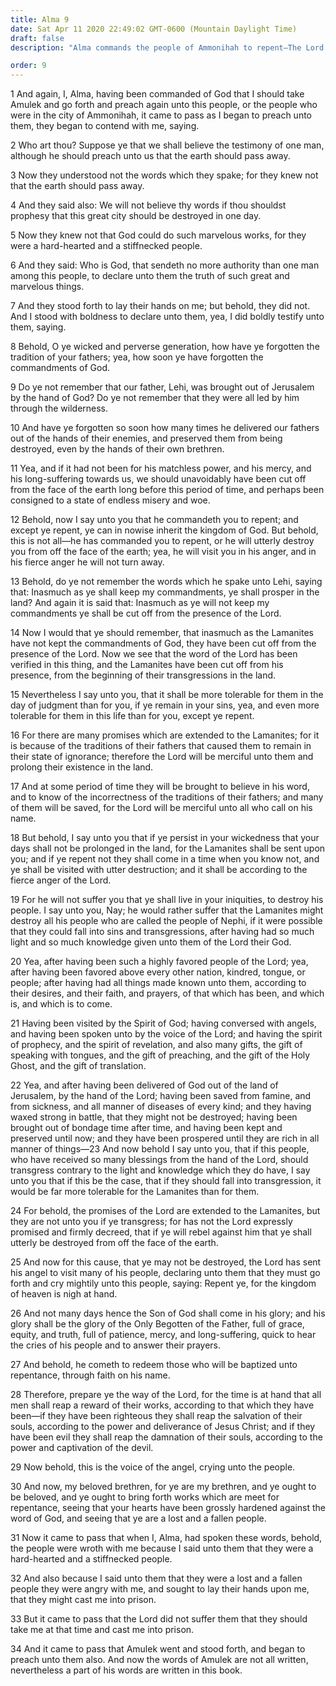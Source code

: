 ```yaml
---
title: Alma 9
date: Sat Apr 11 2020 22:49:02 GMT-0600 (Mountain Daylight Time)
draft: false
description: "Alma commands the people of Ammonihah to repent—The Lord will be merciful to the Lamanites in the last days—If the Nephites forsake the light, they will be destroyed by the Lamanites—The Son of God will come soon—He will redeem those who repent, are baptized, and have faith in His name. About 82 B.C."

order: 9
---
```

    
1 And again, I, Alma, having been commanded of God that I should take Amulek and go forth and preach again unto this people, or the people who were in the city of Ammonihah, it came to pass as I began to preach unto them, they began to contend with me, saying.

2 Who art thou? Suppose ye that we shall believe the testimony of one man, although he should preach unto us that the earth should pass away.

3 Now they understood not the words which they spake; for they knew not that the earth should pass away.

4 And they said also: We will not believe thy words if thou shouldst prophesy that this great city should be destroyed in one day.

5 Now they knew not that God could do such marvelous works, for they were a hard-hearted and a stiffnecked people.

6 And they said: Who is God, that sendeth no more authority than one man among this people, to declare unto them the truth of such great and marvelous things.

7 And they stood forth to lay their hands on me; but behold, they did not. And I stood with boldness to declare unto them, yea, I did boldly testify unto them, saying.

8 Behold, O ye wicked and perverse generation, how have ye forgotten the tradition of your fathers; yea, how soon ye have forgotten the commandments of God.

9 Do ye not remember that our father, Lehi, was brought out of Jerusalem by the hand of God? Do ye not remember that they were all led by him through the wilderness.

10 And have ye forgotten so soon how many times he delivered our fathers out of the hands of their enemies, and preserved them from being destroyed, even by the hands of their own brethren.

11 Yea, and if it had not been for his matchless power, and his mercy, and his long-suffering towards us, we should unavoidably have been cut off from the face of the earth long before this period of time, and perhaps been consigned to a state of endless misery and woe.

12 Behold, now I say unto you that he commandeth you to repent; and except ye repent, ye can in nowise inherit the kingdom of God. But behold, this is not all—he has commanded you to repent, or he will utterly destroy you from off the face of the earth; yea, he will visit you in his anger, and in his fierce anger he will not turn away.

13 Behold, do ye not remember the words which he spake unto Lehi, saying that: Inasmuch as ye shall keep my commandments, ye shall prosper in the land? And again it is said that: Inasmuch as ye will not keep my commandments ye shall be cut off from the presence of the Lord.

14 Now I would that ye should remember, that inasmuch as the Lamanites have not kept the commandments of God, they have been cut off from the presence of the Lord. Now we see that the word of the Lord has been verified in this thing, and the Lamanites have been cut off from his presence, from the beginning of their transgressions in the land.

15 Nevertheless I say unto you, that it shall be more tolerable for them in the day of judgment than for you, if ye remain in your sins, yea, and even more tolerable for them in this life than for you, except ye repent.

16 For there are many promises which are extended to the Lamanites; for it is because of the traditions of their fathers that caused them to remain in their state of ignorance; therefore the Lord will be merciful unto them and prolong their existence in the land.

17 And at some period of time they will be brought to believe in his word, and to know of the incorrectness of the traditions of their fathers; and many of them will be saved, for the Lord will be merciful unto all who call on his name.

18 But behold, I say unto you that if ye persist in your wickedness that your days shall not be prolonged in the land, for the Lamanites shall be sent upon you; and if ye repent not they shall come in a time when you know not, and ye shall be visited with utter destruction; and it shall be according to the fierce anger of the Lord.

19 For he will not suffer you that ye shall live in your iniquities, to destroy his people. I say unto you, Nay; he would rather suffer that the Lamanites might destroy all his people who are called the people of Nephi, if it were possible that they could fall into sins and transgressions, after having had so much light and so much knowledge given unto them of the Lord their God.

20 Yea, after having been such a highly favored people of the Lord; yea, after having been favored above every other nation, kindred, tongue, or people; after having had all things made known unto them, according to their desires, and their faith, and prayers, of that which has been, and which is, and which is to come.

21 Having been visited by the Spirit of God; having conversed with angels, and having been spoken unto by the voice of the Lord; and having the spirit of prophecy, and the spirit of revelation, and also many gifts, the gift of speaking with tongues, and the gift of preaching, and the gift of the Holy Ghost, and the gift of translation.

22 Yea, and after having been delivered of God out of the land of Jerusalem, by the hand of the Lord; having been saved from famine, and from sickness, and all manner of diseases of every kind; and they having waxed strong in battle, that they might not be destroyed; having been brought out of bondage time after time, and having been kept and preserved until now; and they have been prospered until they are rich in all manner of things—23 And now behold I say unto you, that if this people, who have received so many blessings from the hand of the Lord, should transgress contrary to the light and knowledge which they do have, I say unto you that if this be the case, that if they should fall into transgression, it would be far more tolerable for the Lamanites than for them.

24 For behold, the promises of the Lord are extended to the Lamanites, but they are not unto you if ye transgress; for has not the Lord expressly promised and firmly decreed, that if ye will rebel against him that ye shall utterly be destroyed from off the face of the earth.

25 And now for this cause, that ye may not be destroyed, the Lord has sent his angel to visit many of his people, declaring unto them that they must go forth and cry mightily unto this people, saying: Repent ye, for the kingdom of heaven is nigh at hand.

26 And not many days hence the Son of God shall come in his glory; and his glory shall be the glory of the Only Begotten of the Father, full of grace, equity, and truth, full of patience, mercy, and long-suffering, quick to hear the cries of his people and to answer their prayers.

27 And behold, he cometh to redeem those who will be baptized unto repentance, through faith on his name.

28 Therefore, prepare ye the way of the Lord, for the time is at hand that all men shall reap a reward of their works, according to that which they have been—if they have been righteous they shall reap the salvation of their souls, according to the power and deliverance of Jesus Christ; and if they have been evil they shall reap the damnation of their souls, according to the power and captivation of the devil.

29 Now behold, this is the voice of the angel, crying unto the people.

30 And now, my beloved brethren, for ye are my brethren, and ye ought to be beloved, and ye ought to bring forth works which are meet for repentance, seeing that your hearts have been grossly hardened against the word of God, and seeing that ye are a lost and a fallen people.

31 Now it came to pass that when I, Alma, had spoken these words, behold, the people were wroth with me because I said unto them that they were a hard-hearted and a stiffnecked people.

32 And also because I said unto them that they were a lost and a fallen people they were angry with me, and sought to lay their hands upon me, that they might cast me into prison.

33 But it came to pass that the Lord did not suffer them that they should take me at that time and cast me into prison.

34 And it came to pass that Amulek went and stood forth, and began to preach unto them also. And now the words of Amulek are not all written, nevertheless a part of his words are written in this book.
